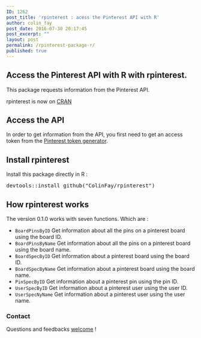 ```yaml
---
ID: 1262
post_title: 'rpinterest : acess the Pinterest API with R'
author: colin_fay
post_date: 2016-07-30 20:17:45
post_excerpt: ""
layout: post
permalink: /rpinterest-package-r/
published: true
---
```

<h2>Access the Pinterest API with R with rpinterest. <!--more--></h2>
This package requests information from the Pinterest API.

rpinterest is now on <a href="https://cran.r-project.org/web/packages/rpinterest/index.html">CRAN</a>
<h2>Access the API</h2>
In order to get information from the API, you first need to get an access token from the <a href="https://developers.pinterest.com/tools/access_token/">Pinterest token generator</a>.
<h2>Install rpinterest</h2>
Install this package directly in R :
<div class="highlight highlight-source-r">
<pre><span class="pl-e">devtools</span><span class="pl-k">::</span>install_github(<span class="pl-s"><span class="pl-pds">"</span>ColinFay/rpinterest<span class="pl-pds">"</span></span>)</pre>
</div>
<h2>How rpinterest works</h2>
The version 0.1.0 works with seven functions. Which are :
<ul>
 	<li><code>BoardPinsByID</code> Get information about all the pins on a pinterest board using the board ID.</li>
 	<li><code>BoardPinsByName</code> Get information about all the pins on a pinterest board using the board name.</li>
 	<li><code>BoardSpecByID</code> Get information about a pinterest board using the board ID.</li>
 	<li><code>BoardSpecByName</code> Get information about a pinterest board using the board name.</li>
 	<li><code>PinSpecByID</code> Get information about a pinterest pin using the pin ID.</li>
 	<li><code>UserSpecByID</code> Get information about a pinterest user using the user ID.</li>
 	<li><code>UserSpecNyName</code> Get information about a pinterest user using the user name.</li>
</ul>
<h3>Contact</h3>
Questions and feedbacks <a href="mailto:contact@colinfay.me">welcome</a> !